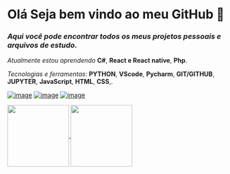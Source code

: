 # Olá Seja bem vindo ao meu GitHub :wave:
### *Aqui você pode encontrar todos os meus projetos pessoais e arquivos de estudo.*
*Atualmente estou aprendendo* __C#__, __React e React native__, __Php__. 

*Tecnologias e ferramentas*: __PYTHON__, __VScode__, __Pycharm__, __GIT/GITHUB__, __JUPYTER__, __JavaScript__, __HTML__, __CSS__,.

[![image](https://img.shields.io/badge/LinkedIn-0077B5?style=for-the-badge&logo=linkedin&logoColor=white)](https://www.linkedin.com/in/alamovinicius)
[![image](https://img.shields.io/badge/Instagram-E4405F?style=for-the-badge&logo=instagram&logoColor=white)](https://www.instagram.com/alamovsouza/)
[![image](https://img.shields.io/badge/replit-667881?style=for-the-badge&logo=replit&logoColor=white)](https://replit.com/@AlamoVinicius)


<a href="https://github.com/AlamoVinicius">
  <img align="center" height="140px" src="https://github-readme-stats.vercel.app/api?username=AlamoVinicius&show_icons=true&theme=highcontrast" />
</a>
<a href="https://github.com/AlamoVinicius">
  <img align="center" height="140px" src="https://github-readme-stats.vercel.app/api/top-langs/?username=AlamoVinicius&layout=compact&theme=highcontrast" />
</a>
